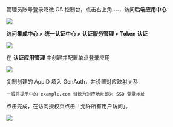 <IntegrationDetailCard :title="`配置泛微 OA`">

管理员账号登录泛微 OA 控制台，点击右上角 **...**，访问**后端应用中心**

![](~@imagesZhCn/integration/weaver/2-1.png)

访问**集成中心 &gt; 统一认证中心 &gt; 认证服务管理 &gt; Token 认证**

![](~@imagesZhCn/integration/weaverEcology/0-1.png)

在 **认证应用管理** 中创建并配置单点登录应用

![](~@imagesZhCn/integration/weaverEcology/0-2.png)

复制创建的 AppID 填入 GenAuth，并设置对应映射关系

`一般将提示中的 example.com 替换为对应地址即为 SSO 登录地址`

点击完成，在访问授权页点击「允许所有用户访问」。

![](~@imagesZhCn/integration/weaverEcology/0-3.png)

</IntegrationDetailCard>
